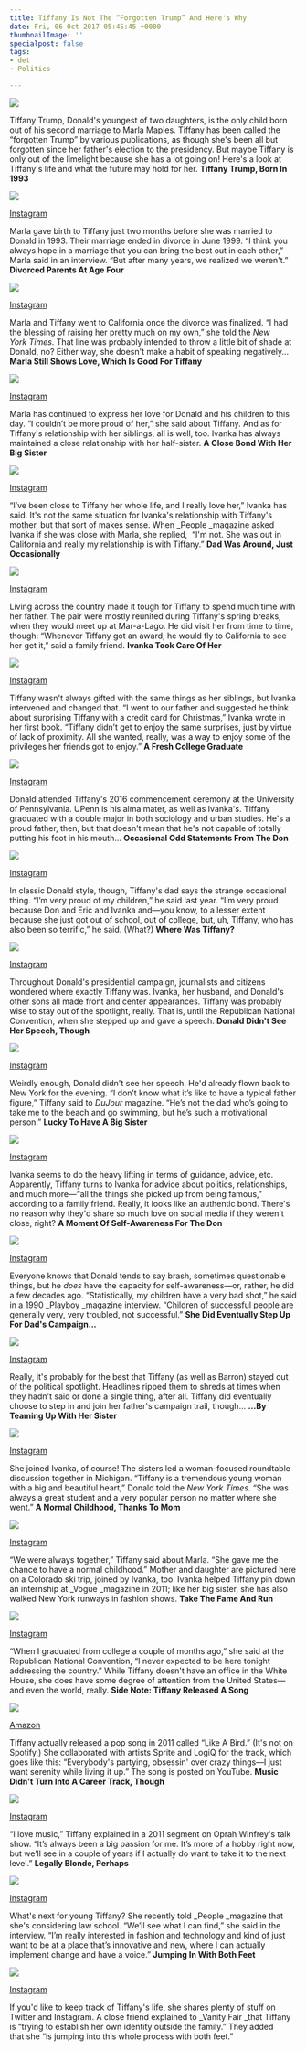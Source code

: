 ```yaml
---
title: Tiffany Is Not The “Forgotten Trump” And Here's Why
date: Fri, 06 Oct 2017 05:45:45 +0000
thumbnailImage: ''
specialpost: false
tags:
- det
- Politics

---
```

[![](http://newsattorneys.wpengine.com/wp-content/uploads/2017/10/featured-image-5-1.jpg)](http://amcol.wpengine.com/why-dont-the-trumps-ever-talk-about-missing-daughter-tiffany/2)

Tiffany Trump, Donald's youngest of two daughters, is the only child born out of his second marriage to Marla Maples. Tiffany has been called the “forgotten Trump” by various publications, as though she's been all but forgotten since her father's election to the presidency. But maybe Tiffany is only out of the limelight because she has a lot going on! Here's a look at Tiffany's life and what the future may hold for her. **Tiffany Trump, Born In 1993**

![](http://newsattorneys.wpengine.com/wp-content/uploads/2017/10/dad02-1496873513215-1-1.jpg)

[Instagram](https://instagram.ford1-1.fna.fbcdn.net/t51.2885-15/e35/13385707_607446402752636_1534071168_n.jpg)

Marla gave birth to Tiffany just two months before she was married to Donald in 1993. Their marriage ended in divorce in June 1999. “I think you always hope in a marriage that you can bring the best out in each other,” Marla said in an interview. “But after many years, we realized we weren't.” **Divorced Parents At Age Four**

![](http://newsattorneys.wpengine.com/wp-content/uploads/2017/10/dad01-1496873461473-1-1.jpg)

[Instagram](https://instagram.ford1-1.fna.fbcdn.net/t51.2885-15/e35/13385707_607446402752636_1534071168_n.jpg)

Marla and Tiffany went to California once the divorce was finalized. “I had the blessing of raising her pretty much on my own,” she told the _New York Times_. That line was probably intended to throw a little bit of shade at Donald, no? Either way, she doesn't make a habit of speaking negatively... **Marla Still Shows Love, Which Is Good For Tiffany**

![](http://newsattorneys.wpengine.com/wp-content/uploads/2017/10/young-1496872984393-1-1.jpg)

[Instagram](https://instagram.ford1-1.fna.fbcdn.net/t51.2885-15/e15/11357977_744854208970861_1951787563_n.jpg)

Marla has continued to express her love for Donald and his children to this day. “I couldn’t be more proud of her,” she said about Tiffany. And as for Tiffany's relationship with her siblings, all is well, too. Ivanka has always maintained a close relationship with her half-sister. **A Close Bond With Her Big Sister**

![](http://newsattorneys.wpengine.com/wp-content/uploads/2017/10/sisters-1496873037602-1-1.jpg)

[Instagram](https://instagram.ford1-1.fna.fbcdn.net/t51.2885-15/e15/10727753_845415835503869_1319548889_n.jpg)

“I’ve been close to Tiffany her whole life, and I really love her,” Ivanka has said. It's not the same situation for Ivanka's relationship with Tiffany's mother, but that sort of makes sense. When _People _magazine asked Ivanka if she was close with Marla, she replied,  “I'm not. She was out in California and really my relationship is with Tiffany.” **Dad Was Around, Just Occasionally**

![](http://newsattorneys.wpengine.com/wp-content/uploads/2017/10/filter-1496873326835-1-1.jpg)

[Instagram](https://instagram.ford1-1.fna.fbcdn.net/t51.2885-15/sh0.08/e35/p750x750/14590977_145214669284614_7067463011639754752_n.jpg)

Living across the country made it tough for Tiffany to spend much time with her father. The pair were mostly reunited during Tiffany's spring breaks, when they would meet up at Mar-a-Lago. He did visit her from time to time, though: “Whenever Tiffany got an award, he would fly to California to see her get it,” said a family friend. **Ivanka Took Care Of Her**

![](http://newsattorneys.wpengine.com/wp-content/uploads/2017/10/cap-1496873134052-1-1.jpg)

[Instagram](https://instagram.ford1-1.fna.fbcdn.net/t51.2885-15/e35/13249646_605171032992672_1607719096_n.jpg)

Tiffany wasn't always gifted with the same things as her siblings, but Ivanka intervened and changed that. “I went to our father and suggested he think about surprising Tiffany with a credit card for Christmas,” Ivanka wrote in her first book. “Tiffany didn’t get to enjoy the same surprises, just by virtue of lack of proximity. All she wanted, really, was a way to enjoy some of the privileges her friends got to enjoy.” **A Fresh College Graduate**

![](http://newsattorneys.wpengine.com/wp-content/uploads/2017/10/grad-1496873087040-1-1.jpg)

[Instagram](https://instagram.ford1-1.fna.fbcdn.net/t51.2885-15/e35/13256665_471517246388374_1042950067_n.jpg)

Donald attended Tiffany's 2016 commencement ceremony at the University of Pennsylvania. UPenn is his alma mater, as well as Ivanka's. Tiffany graduated with a double major in both sociology and urban studies. He's a proud father, then, but that doesn't mean that he's not capable of totally putting his foot in his mouth... **Occasional Odd Statements From The Don**

![](http://newsattorneys.wpengine.com/wp-content/uploads/2017/10/trumps-1496874052480-1-1.jpg)

[Instagram](https://instagram.ford1-1.fna.fbcdn.net/t51.2885-15/e35/1740770_992650564150168_1669419317_n.jpg)

In classic Donald style, though, Tiffany's dad says the strange occasional thing. “I’m very proud of my children,” he said last year. “I’m very proud because Don and Eric and Ivanka and—you know, to a lesser extent because she just got out of school, out of college, but, uh, Tiffany, who has also been so terrific,” he said. (What?) **Where Was Tiffany?**

![](http://newsattorneys.wpengine.com/wp-content/uploads/2017/10/campaign-1496874144639-1-1.jpg)

[Instagram](https://instagram.ford1-1.fna.fbcdn.net/t51.2885-15/e35/11809819_928728683840666_1246931639_n.jpg)

Throughout Donald's presidential campaign, journalists and citizens wondered where exactly Tiffany was. Ivanka, her husband, and Donald's other sons all made front and center appearances. Tiffany was probably wise to stay out of the spotlight, really. That is, until the Republican National Convention, when she stepped up and gave a speech. **Donald Didn't See Her Speech, Though**

![](http://newsattorneys.wpengine.com/wp-content/uploads/2017/10/flag-1496874217502-1-1.jpg)

[Instagram](https://instagram.ford1-1.fna.fbcdn.net/t51.2885-15/e35/11378367_646110175525619_686241419_n.jpg)

Weirdly enough, Donald didn't see her speech. He'd already flown back to New York for the evening. “I don’t know what it’s like to have a typical father figure,” Tiffany said to _DuJour_ magazine. “He’s not the dad who’s going to take me to the beach and go swimming, but he’s such a motivational person.” **Lucky To Have A Big Sister**

![](http://newsattorneys.wpengine.com/wp-content/uploads/2017/10/bw-1496873250028-1-1.jpg)

[Instagram](https://instagram.ford1-1.fna.fbcdn.net/t51.2885-15/e35/14711965_1801396406793297_4376639775625445376_n.jpg)

Ivanka seems to do the heavy lifting in terms of guidance, advice, etc. Apparently, Tiffany turns to Ivanka for advice about politics, relationships, and much more—“all the things she picked up from being famous,” according to a family friend. Really, it looks like an authentic bond. There's no reason why they'd share so much love on social media if they weren't close, right? **A Moment Of Self-Awareness For The Don**

![](http://newsattorneys.wpengine.com/wp-content/uploads/2017/10/toddler-1496873921616-1-1.jpg)

[Instagram](https://instagram.ford1-1.fna.fbcdn.net/t51.2885-15/e15/10454125_597675873673988_1243677336_n.jpg)

Everyone knows that Donald tends to say brash, sometimes questionable things, but he _does_ have the capacity for self-awareness—or, rather, he did a few decades ago. “Statistically, my children have a very bad shot,” he said in a 1990 _Playboy _magazine interview. “Children of successful people are generally very, very troubled, not successful.” **She Did Eventually Step Up For Dad's Campaign...**

![](http://newsattorneys.wpengine.com/wp-content/uploads/2017/10/ti-1496873660708-1-1.jpg)

[Instagram](https://instagram.ford1-1.fna.fbcdn.net/t51.2885-15/e35/13391314_1160116170697020_1939915734_n.jpg)

Really, it's probably for the best that Tiffany (as well as Barron) stayed out of the political spotlight. Headlines ripped them to shreds at times when they hadn't said or done a single thing, after all. Tiffany did eventually choose to step in and join her father's campaign trail, though... **...By Teaming Up With Her Sister**

![](http://newsattorneys.wpengine.com/wp-content/uploads/2017/10/cheek-1496874306179-1-1.jpg)

[Instagram](https://instagram.ford1-1.fna.fbcdn.net/t51.2885-15/e15/11380233_1009140035770539_1261741888_n.jpg)

She joined Ivanka, of course! The sisters led a woman-focused roundtable discussion together in Michigan. “Tiffany is a tremendous young woman with a big and beautiful heart,” Donald told the _New York_ _Times_. “She was always a great student and a very popular person no matter where she went.” **A Normal Childhood, Thanks To Mom**

![](http://newsattorneys.wpengine.com/wp-content/uploads/2017/10/ski-1496873186447-1-1.jpg)

[Instagram](https://instagram.ford1-1.fna.fbcdn.net/t51.2885-15/s480x480/e35/16123820_605437886329585_3667449175072571392_n.jpg)

“We were always together,” Tiffany said about Marla. “She gave me the chance to have a normal childhood.” Mother and daughter are pictured here on a Colorado ski trip, joined by Ivanka, too. Ivanka helped Tiffany pin down an internship at _Vogue _magazine in 2011; like her big sister, she has also walked New York runways in fashion shows. **Take The Fame And Run**

![](http://newsattorneys.wpengine.com/wp-content/uploads/2017/10/rnc-1496873772841-1-1.jpg)

[Instagram](https://instagram.ford1-1.fna.fbcdn.net/t51.2885-15/s640x640/sh0.08/e35/13707337_1220781024640751_1027862251_n.jpg)

“When I graduated from college a couple of months ago,” she said at the Republican National Convention, “I never expected to be here tonight addressing the country.” While Tiffany doesn't have an office in the White House, she does have some degree of attention from the United States—and even the world, really. **Side Note: Tiffany Released A Song**

![](http://newsattorneys.wpengine.com/wp-content/uploads/2017/10/song-1496872493089-1-1.jpg)

[Amazon](https://images-na.ssl-images-amazon.com/images/I/51WjvC357YL._SS500_PJStripe-Robin-Large,TopLeft,0,0.jpg)

Tiffany actually released a pop song in 2011 called “Like A Bird.” (It's not on Spotify.) She collaborated with artists Sprite and LogiQ for the track, which goes like this: “Everybody's partying, obsessin' over crazy things—I just want serenity while living it up.” The song is posted on YouTube. **Music Didn't Turn Into A Career Track, Though**

![](http://newsattorneys.wpengine.com/wp-content/uploads/2017/10/scuba-1496873823273-1-1.jpg)

[Instagram](https://instagram.ford1-1.fna.fbcdn.net/t51.2885-15/s750x750/sh0.08/e35/17126271_1644123689229036_8859955444983005184_n.jpg)

“I love music,” Tiffany explained in a 2011 segment on Oprah Winfrey's talk show. “It’s always been a big passion for me. It’s more of a hobby right now, but we’ll see in a couple of years if I actually do want to take it to the next level.” **Legally Blonde, Perhaps**

![](http://newsattorneys.wpengine.com/wp-content/uploads/2017/10/shoot-1496874424548-1-1.jpg)

[Instagram](https://instagram.ford1-1.fna.fbcdn.net/t51.2885-15/e15/10914318_707988702651710_971307915_n.jpg)

What's next for young Tiffany? She recently told _People _magazine that she's considering law school. “We’ll see what I can find,” she said in the interview. “I’m really interested in fashion and technology and kind of just want to be at a place that’s innovative and new, where I can actually implement change and have a voice.” **Jumping In With Both Feet**

![](http://newsattorneys.wpengine.com/wp-content/uploads/2017/10/frame-1496874504438-1.jpg)

[Instagram](https://instagram.ford1-1.fna.fbcdn.net/t51.2885-15/e15/10624014_1545780042323385_1865520110_n.jpg)

If you'd like to keep track of Tiffany's life, she shares plenty of stuff on Twitter and Instagram. A close friend explained to _Vanity Fair _that Tiffany is “trying to establish her own identity outside the family.” They added that she “is jumping into this whole process with both feet.”